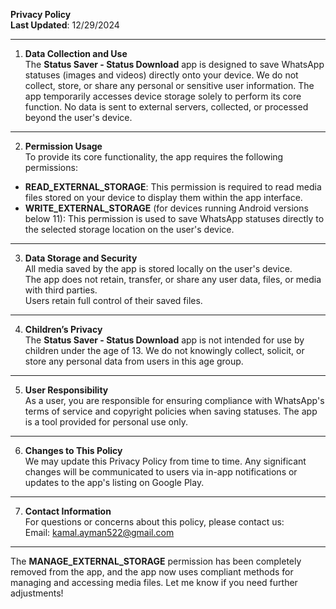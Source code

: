 **Privacy Policy**  
**Last Updated**: 12/29/2024

---

1. **Data Collection and Use**  
The **Status Saver - Status Download** app is designed to save WhatsApp statuses (images and videos) directly onto your device. We do not collect, store, or share any personal or sensitive user information. The app temporarily accesses device storage solely to perform its core function. No data is sent to external servers, collected, or processed beyond the user's device.

---

2. **Permission Usage**  
To provide its core functionality, the app requires the following permissions:

- **READ_EXTERNAL_STORAGE**: This permission is required to read media files stored on your device to display them within the app interface.
- **WRITE_EXTERNAL_STORAGE** (for devices running Android versions below 11): This permission is used to save WhatsApp statuses directly to the selected storage location on the user's device.

---

3. **Data Storage and Security**  
All media saved by the app is stored locally on the user's device.  
The app does not retain, transfer, or share any user data, files, or media with third parties.  
Users retain full control of their saved files.

---

4. **Children’s Privacy**  
The **Status Saver - Status Download** app is not intended for use by children under the age of 13. We do not knowingly collect, solicit, or store any personal data from users in this age group.

---

5. **User Responsibility**  
As a user, you are responsible for ensuring compliance with WhatsApp's terms of service and copyright policies when saving statuses. The app is a tool provided for personal use only.

---

6. **Changes to This Policy**  
We may update this Privacy Policy from time to time. Any significant changes will be communicated to users via in-app notifications or updates to the app's listing on Google Play.

---

7. **Contact Information**  
For questions or concerns about this policy, please contact us:  
Email: kamal.ayman522@gmail.com  

---

The **MANAGE_EXTERNAL_STORAGE** permission has been completely removed from the app, and the app now uses compliant methods for managing and accessing media files. Let me know if you need further adjustments!
